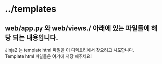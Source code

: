 # ../templates

## web/app.py 와 web/views./ 아래에 있는 파일들에 해당 되는 내용입니다.

Jinja2 는 template html 파일을 이 디렉토리에서 찾으려고 시도합니다.  
Template html 파일들은 여기에 저장 해주세요!